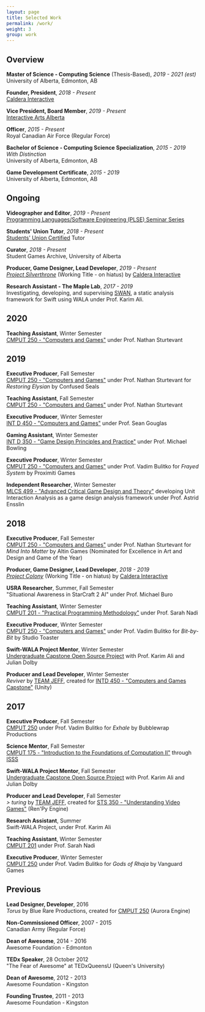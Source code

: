 ```yaml
---
layout: page
title: Selected Work
permalink: /work/
weight: 3
group: work
---
```


## Overview ##

  **Master of Science - Computing Science** (Thesis-Based), *2019 - 2021 (est)*  
  University of Alberta, Edmonton, AB
  
  **Founder, President**, *2018 - Present*  
  [Caldera Interactive](http://www.calderainteractive.com)
  
  **Vice President, Board Member**, *2019 - Present*  
  [Interactive Arts Alberta](https://interactiveartsalberta.org)

  **Officer**, *2015 - Present*  
  Royal Canadian Air Force (Regular Force)
  
  **Bachelor of Science - Computing Science Specialization**, *2015 - 2019*  
  *With Distinction*  
  University of Alberta, Edmonton, AB
  
  **Game Development Certificate**, *2015 - 2019*  
  University of Alberta, Edmonton, AB
  
## Ongoing ##

  **Videographer and Editor**, *2019 - Present*  
  [Programming Languages/Software Engineering (PLSE) Seminar Series](http://bit.ly/plsevideos)

  **Students' Union Tutor**, *2018 - Present*  
  [Students' Union Certified](https://www.su.ualberta.ca/services/infolink/tutor/registry/tutor/406/) Tutor
  
  **Curator**, *2018 - Present*  
  Student Games Archive, University of Alberta
  
  **Producer, Game Designer, Lead Developer**, *2019 - Present*  
  [_Project Silverthrone_](/tag/silverthrone) (Working Title - on hiatus) by [Caldera Interactive](http://calderainteractive.com)
  
  **Research Assistant - The Maple Lab**, *2017 - 2019*  
  Investigating, developing, and supervising [SWAN](/tag/swan), a static analysis framework for Swift using WALA under Prof. Karim Ali.

  
## 2020 ##

  **Teaching Assistant**, Winter Semester  
  [CMPUT 250 - "Computers and Games"](https://www.ualberta.ca/computing-science/undergraduate-studies/course-directory/courses/computers-and-games) under Prof. Nathan Sturtevant  

## 2019 ##

  **Executive Producer**, Fall Semester  
  [CMPUT 250 - "Computers and Games"](https://www.ualberta.ca/computing-science/undergraduate-studies/course-directory/courses/computers-and-games) under Prof. Nathan Sturtevant for *Restoring Elysian* by Confused Seals
  
  **Teaching Assistant**, Fall Semester  
  [CMPUT 250 - "Computers and Games"](https://www.ualberta.ca/computing-science/undergraduate-studies/course-directory/courses/computers-and-games) under Prof. Nathan Sturtevant  
  
  **Executive Producer**, Winter Semester  
  [INT D 450 - "Computers and Games"](https://www.ualberta.ca/computing-science/undergraduate-studies/course-directory/courses/computers-and-games-capstone) under Prof. Sean Gouglas

  **Gaming Assistant**, Winter Semester  
  [INT D 350 - "Game Design Principles and Practice"](https://www.ualberta.ca/computing-science/undergraduate-studies/course-directory/courses/game-design-principles-and-practice) under Prof. Michael Bowling
  
  **Executive Producer**, Winter Semester  
  [CMPUT 250 - "Computers and Games"](https://www.ualberta.ca/computing-science/undergraduate-studies/course-directory/courses/computers-and-games) under Prof. Vadim Bulitko for *Frayed System* by Proximiti Games
 
  **Independent Researcher**, Winter Semester  
  [MLCS 499 - "Advanced Critical Game Design and Theory"](https://calendar.ualberta.ca/preview_course_nopop.php?catoid=6&coid=46065) developing Unit Interaction Analysis as a game design analysis framework under Prof. Astrid Ensslin  
  
## 2018 ##

  **Executive Producer**, Fall Semester  
  [CMPUT 250 - "Computers and Games"](https://www.ualberta.ca/computing-science/undergraduate-studies/course-directory/courses/computers-and-games) under Prof. Nathan Sturtevant for *Mind Into Matter* by Altin Games (Nominated for Excellence in Art and Design and Game of the Year)
     
  **Producer, Game Designer, Lead Developer**, *2018 - 2019*  
  [_Project Colony_](/tag/colony) (Working Title - on hiatus) by [Caldera Interactive](http://calderainteractive.com)

  **USRA Researcher**, Summer, Fall Semester  
  "Situational Awareness in StarCraft 2 AI" under Prof. Michael Buro
    
  **Teaching Assistant**, Winter Semester  
  [CMPUT 201 - "Practical Programming Methodology"](https://www.ualberta.ca/computing-science/undergraduate-studies/course-directory/courses/practical-programming-methodology) under Prof. Sarah Nadi
  
  **Executive Producer**, Winter Semester  
  [CMPUT 250 - "Computers and Games"](https://www.ualberta.ca/computing-science/undergraduate-studies/course-directory/courses/computers-and-games) under Prof. Vadim Bulitko for *Bit-by-Bit* by Studio Toaster
  
  **Swift-WALA Project Mentor**, Winter Semester  
  [Undergraduate Capstone Open Source Project](http://ucosp.ca/) with Prof. Karim Ali and Julian Dolby
  
  **Producer and Lead Developer**, Winter Semester  
  <i>Reviver</i> by [TEAM JEFF](http://teamjeff.jeffcho.com), created for [INTD 450 - "Computers and Games Capstone"](https://www.ualberta.ca/computing-science/undergraduate-studies/course-directory/courses/computers-and-games-capstone) (Unity)

## 2017 ##

  **Executive Producer**, Fall Semester  
  [CMPUT 250](https://www.ualberta.ca/computing-science/undergraduate-studies/course-directory/courses/computers-and-games) under Prof. Vadim Bulitko for <i>Exhale</i> by Bubblewrap Productions

  **Science Mentor**, Fall Semester  
  [CMPUT 175 - "Introduction to the Foundations of Computation II"](https://www.ualberta.ca/computing-science/undergraduate-studies/course-directory/courses/introduction-to-the-foundations-of-computing-ii) through [ISSS](https://isss.ca/)
  
  **Swift-WALA Project Mentor**, Fall Semester  
  [Undergraduate Capstone Open Source Project](http://ucosp.ca/) with Prof. Karim Ali and Julian Dolby
  
  **Producer and Lead Developer**, Fall Semester  
  *> turing* by [TEAM JEFF](http://teamjeff.jeffcho.com), created for [STS 350 - "Understanding Video Games"](http://calendar.ualberta.ca/preview_course_nopop.php?catoid=6&coid=47852) (Ren'Py Engine)

  **Research Assistant**, Summer  
  Swift-WALA Project, under Prof. Karim Ali

  **Teaching Assistant**, Winter Semester  
  [CMPUT 201](https://www.ualberta.ca/computing-science/undergraduate-studies/course-directory/courses/practical-programming-methodology) under Prof. Sarah Nadi
  
  **Executive Producer**, Winter Semester  
  [CMPUT 250](https://www.ualberta.ca/computing-science/undergraduate-studies/course-directory/courses/computers-and-games) under Prof. Vadim Bulitko for *Gods of Rhaja* by Vanguard Games
  
## Previous

  **Lead Designer, Developer**, 2016  
  *Torus* by Blue Rare Productions, created for [CMPUT 250](https://www.ualberta.ca/computing-science/undergraduate-studies/course-directory/courses/computers-and-games) (Aurora Engine)

  **Non-Commissioned Officer**, 2007 - 2015  
  Canadian Army (Regular Force)
  
  **Dean of Awesome**, 2014 - 2016  
  Awesome Foundation - Edmonton 
  
  **TEDx Speaker**, 28 October 2012  
  "The Fear of Awesome" at TEDxQueensU (Queen's University)
  
  **Dean of Awesome**, 2012 - 2013  
  Awesome Foundation - Kingston 
  
  **Founding Trustee**, 2011 - 2013  
  Awesome Foundation - Kingston 
